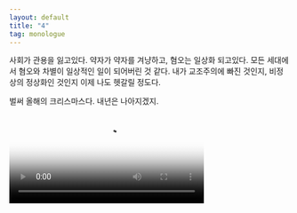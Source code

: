 ```yaml
---
layout: default
title: "4"
tag: monologue
---
```

사회가 관용을 잃고있다. 약자가 약자를 겨냥하고, 혐오는 일상화 되고있다. 모든 세대에서 혐오와 차별이 일상적인 일이 되어버린 것 같다. 내가 교조주의에 빠진 것인지, 비정상의 정상화인 것인지 이제 나도 헷갈릴 정도다.

벌써 올해의 크리스마스다. 내년은 나아지겠지.
<video controls width="350" poster="/assets/video/happyxmas.jpg">
    <source src="/assets/video/happyxmas.mp4">
</video>